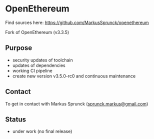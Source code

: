 # OpenEthereum

Find sources here:
https://github.com/MarkusSprunck/openethereum

Fork of OpenEthereum (v3.3.5)

## Purpose

- security updates of toolchain
- updates of dependencies
- working CI pipeline
- create new version v3.5.0-rc0 and continuous maintenance

## Contact

To get in contact with Markus Sprunck (sprunck.markus@gmail.com)

## Status

- under work (no final release)
